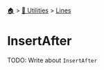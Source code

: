 <!--startTocHeader-->
[🏠](../../README.md) > [🔧 Utilities](../README.md) > [Lines](README.md)
# InsertAfter
<!--endTocHeader-->
TODO: Write about `InsertAfter`
<!--startTocSubtopic-->

<!--endTocSubtopic-->